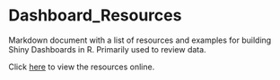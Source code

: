# Dashboard_Resources

Markdown document with a list of resources and examples for building Shiny Dashboards in R.  Primarily used to review data.

Click [here](https://github.com/robkemp/Dashboard_Resources/blob/master/dashboard_resources.md) to view the resources online.
